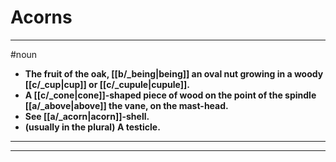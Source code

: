 # Acorns
---
#noun
- **The fruit of the oak, [[b/_being|being]] an oval nut growing in a woody [[c/_cup|cup]] or [[c/_cupule|cupule]].**
- **A [[c/_cone|cone]]-shaped piece of wood on the point of the spindle [[a/_above|above]] the vane, on the mast-head.**
- **See [[a/_acorn|acorn]]-shell.**
- **(usually in the plural) A testicle.**
---
---
